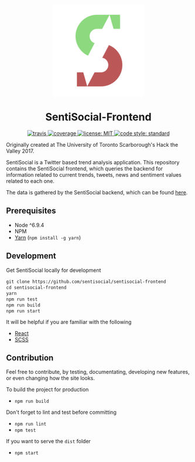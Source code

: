 <img
  src="logo.png"
  style="
    display: block;
    margin: 0 auto;
    width: 250px;
    height: 250px;
    background-color: transparent
  "
/>

<div style="text-align: center;">
<h1>SentiSocial-Frontend</h1>
<!-- Travis -->
<a href="https://travis-ci.org/SentiSocial/sentisocial-frontend">
  <img alt="travis" src="https://travis-ci.org/SentiSocial/sentisocial-frontend.svg?branch=master">
</a>
<!-- Coveralls -->
<a href="https://coveralls.io/github/SentiSocial/sentisocial-frontend?branch=master">
  <img alt="coverage"
    src="https://coveralls.io/repos/github/SentiSocial/sentisocial-frontend/badge.svg?branch=master"  />
</a>
<!-- License -->
<a href="https://github.com/SentiSocial/sentisocial-frontend/blob/master/LICENSE">
  <img alt="license: MIT"
    src="https://img.shields.io/badge/license-MIT-blue.svg">
</a>
<!-- Code Style -->
<a href="https://standardjs.com">
  <img alt="code style: standard"
    src="https://img.shields.io/badge/code_style-standard-brightgreen.svg">
</a>
</div>

Originally created at The University of Toronto Scarborough's Hack the Valley 2017.

SentiSocial is a Twitter based trend analysis application. This repository contains
the SentiSocial frontend, which queries the backend for information related to
current trends, tweets, news and sentiment values related to each one.

The data is gathered by the SentiSocial backend, which can be found
[here](https://github.com/SentiSocial/sentisocial-backend).

## Prerequisites

* Node ^6.9.4
* NPM
* [Yarn](https://yarnpkg.com) (`npm install -g yarn`)

## Development

Get SentiSocial locally for development

```
git clone https://github.com/sentisocial/sentisocial-frontend
cd sentisocial-frontend
yarn
npm run test
npm run build
npm run start
```

It will be helpful if you are familiar with the following

* [React](https://facebook.github.io/react)
* [SCSS](https://github.com/sass/sass)

## Contribution

Feel free to contribute, by testing, documentating, developing new features, or
even changing how the site looks.

To build the project for production
* `npm run build`

Don't forget to lint and test before committing
* `npm run lint`
* `npm test`

If you want to serve the `dist` folder
* `npm start`
